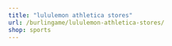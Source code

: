 ```yaml
---
title: "lululemon athletica stores"
url: /burlingame/lululemon-athletica-stores/
shop: sports
---
```

